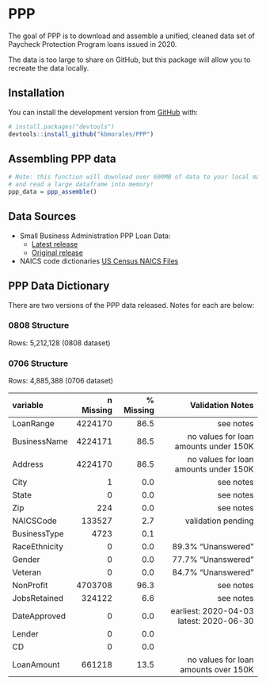 
<!-- README.md is generated from README.Rmd. Please edit that file -->

# PPP

<!-- badges: start -->

<!-- badges: end -->

The goal of PPP is to download and assemble a unified, cleaned data set
of Paycheck Protection Program loans issued in 2020.

The data is too large to share on GitHub, but this package will allow
you to recreate the data locally.

## Installation

You can install the development version from
[GitHub](https://github.com/) with:

``` r
# install.packages("devtools")
devtools::install_github("kbmorales/PPP")
```

## Assembling PPP data

``` r
# Note: this function will download over 600MB of data to your local machine,
# and read a large dataframe into memory!
ppp_data = ppp_assemble()
```

## Data Sources

  - Small Business Administration PPP Loan Data:
      - [Latest
        release](https://sba.app.box.com/s/ahn2exwfebgqruk714v3hnf75qdap3du)
      - [Original
        release](https://sba.app.box.com/s/tvb0v5i57oa8gc6b5dcm9cyw7y2ms6pp)
  - NAICS code dictionaries [US Census NAICS
    Files](https://www.census.gov/eos/www/naics/downloadables/downloadables.html)

## PPP Data Dictionary

There are two versions of the PPP data released. Notes for each are
below:

### 0808 Structure

Rows: 5,212,128 (0808 dataset)

### 0706 Structure

Rows: 4,885,388 (0706 dataset)

| variable      | n Missing | % Missing |                        Validation Notes |
| :------------ | --------: | --------: | --------------------------------------: |
| LoanRange     |   4224170 |      86.5 |                               see notes |
| BusinessName  |   4224171 |      86.5 |   no values for loan amounts under 150K |
| Address       |   4224170 |      86.5 |   no values for loan amounts under 150K |
| City          |         1 |       0.0 |                               see notes |
| State         |         0 |       0.0 |                               see notes |
| Zip           |       224 |       0.0 |                               see notes |
| NAICSCode     |    133527 |       2.7 |                      validation pending |
| BusinessType  |      4723 |       0.1 |                                         |
| RaceEthnicity |         0 |       0.0 |                      89.3% “Unanswered” |
| Gender        |         0 |       0.0 |                      77.7% “Unanswered” |
| Veteran       |         0 |       0.0 |                      84.7% “Unanswered” |
| NonProfit     |   4703708 |      96.3 |                               see notes |
| JobsRetained  |    324122 |       6.6 |                               see notes |
| DateApproved  |         0 |       0.0 | earliest: 2020-04-03 latest: 2020-06-30 |
| Lender        |         0 |       0.0 |                                         |
| CD            |         0 |       0.0 |                                         |
| LoanAmount    |    661218 |      13.5 |    no values for loan amounts over 150K |
